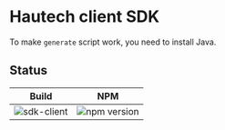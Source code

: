 # Hautech client SDK

To make `generate` script work, you need to install Java.

## Status

| Build                                                                                                             | NPM                                                                |
| ----------------------------------------------------------------------------------------------------------------- | ------------------------------------------------------------------ |
| ![sdk-client](https://github.com/HautechAI/sdk/actions/workflows/deploy-lib-sdk-client.yml/badge.svg?branch=main) | ![npm version](https://badge.fury.io/js/%40hautechai%2Fclient.svg) |
